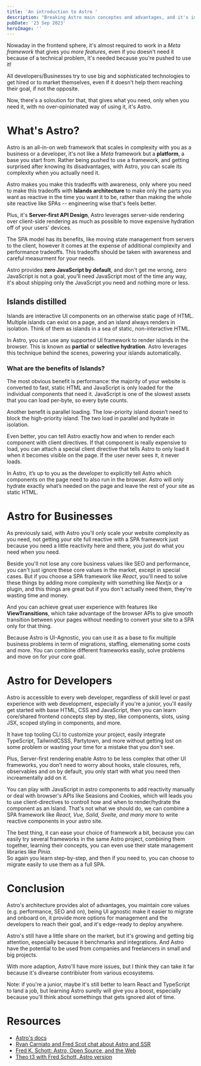 ```yaml
---
title: 'An introduction to Astro '
description: "Breaking Astro main conceptes and advantages, and it's imapct on developers and the market, in my view"
pubDate: '23 Sep 2023'
heroImage: ''
---
```


Nowaday in the frontend sphere, it's almost required to work in a _Meta framework_ that gives you _more features_, even if you doesn't need it because of a technical problem, It's needed because you're pushed to use it!

All developers/Businesses try to use big and sophisticated technologies to get hired or to market themselves, even if it doesn't help them reaching their goal, if not the opposite.

Now, there's a soloution for that, that gives what you need, only when you need it, with no over-opinionated way of using it, it's Astro.

# What's Astro?

Astro is an all-in-on web framework that scales in complexity with you as a business or a developer, it's not like a _Meta_ framework but a **platform**, a base you start from. Rather being pushed to use a framework, and getting surprised after knowing its disadvantages, with Astro, you can scale its complexity when you actually need it.

Astro makes you make this tradeoffs with awareness, only where you need to make this tradeoffs with **Islands architecture** to make only the parts you want as reactive in the time you want it to be, rather than making the whole site reactive like SPAs -- engineering wise that's feels better.

Plus, it's **Server-first API Design**, Astro leverages server-side rendering over client-side rendering as much as possible to move expensive hydration off of your users' devices.

The SPA model has its benefits, like moving state management from servers to the client, however it comes at the expense of additional complexity and performance tradeoffs. This tradeoffs should be taken with awareness and careful measurment for your needs.

Astro provides **zero JavaScript by default**, and don't get me wrong, zero JavaScript is not a goal, you'll need JavaScript most of the time any way, it's about shipping only the JavaScript you need and nothing more or less.

## Islands distilled

Islands are interactive UI components on an otherwise static page of HTML. Multiple islands can exist on a page, and an island always renders in isolation. Think of them as islands in a sea of static, non-interactive HTML.

In Astro, you can use any supported UI framework to render islands in the browser. This is known as **partial** or **selective hydration**. Astro leverages this technique behind the scenes, powering your islands automatically.

### What are the benefits of Islands?

The most obvious benefit is performance: the majority of your website is converted to fast, static HTML and JavaScript is only loaded for the individual components that need it. JavaScript is one of the slowest assets that you can load per-byte, so every byte counts.

Another benefit is parallel loading. The low-priority island doesn’t need to block the high-priority island. The two load in parallel and hydrate in isolation.

Even better, you can tell Astro exactly how and when to render each component with client directives. If that component is really expensive to load, you can attach a special client directive that tells Astro to only load it when it becomes visible on the page. If the user never sees it, it never loads.

In Astro, it’s up to you as the developer to explicitly tell Astro which components on the page need to also run in the browser. Astro will only hydrate exactly what’s needed on the page and leave the rest of your site as static HTML.


# Astro for Businesses

As previously said, with Astro you'll only scale your website complexity as you need, not getting your site full reactive with a SPA framework just because you need a little reactivity here and there, you just do what you need when you need.

Beside you'll not lose any core business values like SEO and performance, you can't just ignore these core values in the market, except in special cases. But if you choose a SPA framework like _React_, you'll need to solve these things by adding more complexity with something like _Nextjs_ or a plugin, and this things are great but if you don't actually need them, they're wasting time and money. 

And you can achieve great user experience with features like **ViewTransitions**, which take advantage of the browser APIs to give smooth transition between your pages without needing to convert your site to a SPA only for that thing.

Because Astro is UI-Agnostic, you can use it as a base to fix multiple business problems in term of migrations, staffing, elemenating some costs and more. You can combine different frameworks easily, solve problems and move on for your core goal.

# Astro for Developers

Astro is accessible to every web developer, regardless of skill level or past experience with web development, especially if you're a junior, you'll easily get started with base HTML, CSS and JavaScript, then you can learn core/shared frontend concepts step by step, like components, slots, using JSX, scoped styling in components, and more.

It have top tooling CLI to customize your project, easily integrate TypeScript, TailwindCSSS, Partytown, and more without getting lost on some problem or wasting your time for a mistake that you don't see.

Plus, Server-first rendering enable Astro to be less complex that other UI frameworks, you don’t need to worry about hooks, stale closures, refs, observables and on by default, you only start with what you need then increamentally add on it.<br>

You can play with JavaScript in astro components to add reactivity manually or deal with browser's APIs like Seasions and Cookies, which will leads you to use client-directives to controll how and when to render/hydrate the component as an Island. That's not what we should do, we can combine a SPA framework like _React, Vue, Solid, Svelte, and many more_ to write reactive components in your astro site.

The best thing, it can ease your choice of framework a bit, because you can easily try several frameworks in the same Astro project, combining them together, learning their concepts, you can even use their state management libraries like _Pinia_.<br>
So again you learn step-by-step, and then if you need to, you can choose to migrate easily to use them as a full SPA.

# Conclusion

Astro's architecture provides alot of advantages, you maintain core values (e.g. performance, SEO and on), being UI agnostic make it easier to migrate and onboard on, it provide more options for management and the developers to reach their goal, and it's edge-ready to deploy anywhere.

Astro's still have a little share on the market, but it's growing and getting big attention, especially because it benchmarks and integrations. And Astro have the potential to be used from companies and freelancers in small and big projects.

With more adaption, Astro'll have more issues, but I think they can take it far because it's divearse contribiuter from various ecosystems.

Note: if you're a junior, maybe it's still better to learn React and TypeScript to land a job, but learning Astro surelly will give you a boost, especially because you'll think about somethings that gets ignored alot of time.

# Resources

- [Astro's docs](https://docs.astro.build 'open the docs')
- [Ryan Carniato and Fred Scot chat about Astro and SSR](https://www.youtube.com/watch?v=2ZEMb_H-LYE 'youtube video')
- [Fred K. Schott: Astro, Open Source, and the Web](https://www.youtube.com/watch?v=9196iQJtK4s 'Youtube video')
- [Theo t3 with Fred Schott, Astro version](https://youtu.be/CYuujJvgmns 'youtube video')
